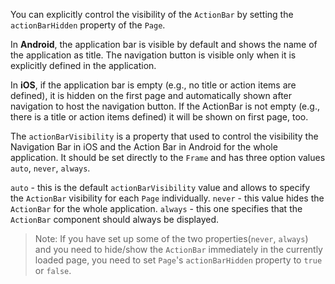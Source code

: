 You can explicitly control the visibility of the `ActionBar` by setting the `actionBarHidden` property of the `Page`.

<snippet id='action-bar-hide-show-xml'/>
<snippet id='action-bar-hide-show-js'/>
<snippet id='action-bar-hide-show-ts'/>

In **Android**, the application bar is visible by default and shows the name of the application as title. The navigation button is visible only when it is explicitly defined in the application.

In **iOS**, if the application bar is empty (e.g., no title or action items are defined), it is hidden on the first page and automatically shown after navigation to host the navigation button. If the ActionBar is not empty (e.g., there is a title or action items defined) it will be shown on first page, too.

Тhе `actionBarVisibility` is a property that used to control the visibility the Navigation Bar in iOS and the Action Bar in Android for the whole application. It should be set directly to the `Frame` and has three option values `auto`, `never`, `always`. 

`auto` - this is the default `actionBarVisibility` value and allows to specify the `ActionBar` visibility for each `Page` individually. 
`never` - this value hides the `ActionBar` for the whole application.
`always` - this one specifies that the `ActionBar` component should always be displayed.

> Note: If you have set up some of the two properties(`never`, `always`) and you need to hide/show the `ActionBar` immediately in the currently loaded page, you need to set `Page`'s `actionBarHidden` property to `true` or `false`.

<snippet id='frame-reference-get-id-xml'/>
<snippet id='action-bar-action-bar-visibiloty-js'/>
<snippet id='action-bar-action-bar-visibiloty-ts'/>
